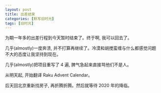 ```yaml
---
layout: post
title: 出差结束
categories: [默写旧时光]
tags: [旧时光]
---
```


为期一年多的出差行程到今天暂时结束了。终于啊, 我可以回去了。

几乎(almostly)一度奔溃, 并不打算再继续了。冷漠和胡搅蛮缠与什么都感觉问题不大的态度让我坚持到现在。

几乎(almostly)把项目重写了 4 遍, 脾气急起来直接骂他们不是人。

从明天起, 开始翻译 Raku Advent Calendar。

后天回北京重新找房子, 再折腾折腾。然后就等待 2020 年的降临。

